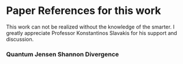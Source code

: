 # Paper References for this work

This work can not be realized without the knowledge of the smarter. 
I greatly appreciate Professor Konstantinos Slavakis for his support and discussion. 

### Quantum Jensen Shannon Divergence

